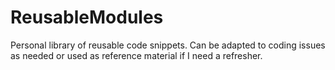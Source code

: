 # ReusableModules

Personal library of reusable code snippets. Can be adapted to coding issues as needed or used as reference material if I need a refresher.
